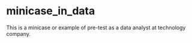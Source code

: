 # minicase_in_data
This is a minicase or example of pre-test as a data analyst at technology company.
